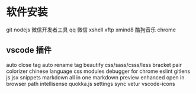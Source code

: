 # 软件安装

git
nodejs
微信开发者工具
qq
微信
xshell
xftp
xmind8
酷狗音乐
chrome
## vscode 插件
auto close tag
auto rename tag
beautify css/sass/csss/less
bracket pair colorizer
chinese language
css modules
debugger for chrome
eslint
gitlens
js jsx snippets
markdown all in one
markdown preview enhanced
open in browser
path intellisense
quokka.js
settings sync
vetur
vscode-icons


